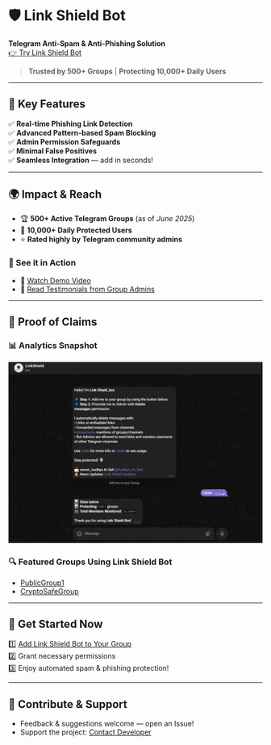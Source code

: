 # 🛡️ Link Shield Bot  
**Telegram Anti-Spam & Anti-Phishing Solution**  
[👉 Try Link Shield Bot](https://t.me/linkshield_bot)  

> **Trusted by 500+ Groups** | **Protecting 10,000+ Daily Users**  

---

## 🚀 Key Features

✅ **Real-time Phishing Link Detection**  
✅ **Advanced Pattern-based Spam Blocking**  
✅ **Admin Permission Safeguards**  
✅ **Minimal False Positives**  
✅ **Seamless Integration** — add in seconds!  

---

## 🌍 Impact & Reach

- 🏆 **500+ Active Telegram Groups** (as of *June 2025*)
- 👥 **10,000+ Daily Protected Users**
- ⭐ **Rated highly by Telegram community admins**

### 📢 See it in Action

- 🎥 [Watch Demo Video](YOUTUBE_LINK)
- 📝 [Read Testimonials from Group Admins](TESTIMONIALS.md)

---

## 📂 Proof of Claims

### 📊 Analytics Snapshot

![Bot Analytics Screenshot](https://github.com/Aaditya112developer/Link-Shield-Bot/blob/706a27b0e6fbd58ae087ccd2580fcb45efdc0de8/stats.png)
### 🔍 Featured Groups Using Link Shield Bot

- [PublicGroup1](https://t.me/publicgroup1)
- [CryptoSafeGroup](https://t.me/cryptosafegroup)

---

## 🚀 Get Started Now

1️⃣ [Add Link Shield Bot to Your Group](https://t.me/aurra999_bot)  
2️⃣ Grant necessary permissions  
3️⃣ Enjoy automated spam & phishing protection!  

---

## 🤝 Contribute & Support

- Feedback & suggestions welcome — open an Issue!  
- Support the project: [Contact Developer](https://t.me/aurra999_bot)  
